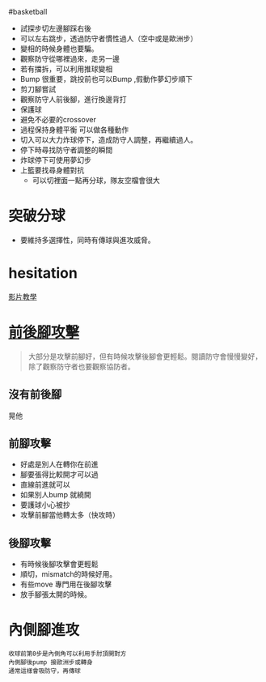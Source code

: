 #basketball 

-   試探步切左邊腳踩右後
-   可以左右跳步，透過防守者慣性過人（空中或是歐洲步）
-   變相的時候身體也要騙。
-   觀察防守從哪裡過來，走另一邊
-   若有擋拆，可以利用推球變相
-   Bump 很重要，跳投前也可以Bump ,假動作夢幻步順下
-   剪刀腳嘗試
-   觀察防守人前後腳，進行換邊背打
-   保護球
-   避免不必要的crossover
-   過程保持身體平衡 可以做各種動作
-   切入可以大力炸球停下，造成防守人調整，再繼續過人。
-   停下時尋找防守者調整的瞬間
-   炸球停下可使用夢幻步
-   上籃要找尋身體對抗
	-   可以切裡面一點再分球，隊友空檔會很大

# 突破分球
- 要維持多選擇性，同時有傳球與進攻威脅。

# hesitation
[影片教學](https://www.youtube.com/watch?v=Vku2KV-eQEY&feature=youtu.be)

# [前後腳攻擊](https://www.youtube.com/watch?v=lEaIPPTLPP0)
> 大部分是攻擊前腳好，但有時候攻擊後腳會更輕鬆。閱讀防守會慢慢變好，除了觀察防守者也要觀察協防者。

## 沒有前後腳
晃他

## 前腳攻擊
-   好處是別人在轉你在前進
-   腳要張得比較開才可以過
-   直線前進就可以
-   如果別人bump 就繞開
-   要護球小心被抄
-   攻擊前腳當他轉太多（快攻時）

## 後腳攻擊
-   有時候後腳攻擊會更輕鬆
-   順切，mismatch的時候好用。
-   有些move 專門用在後腳攻擊
-   放手腳張太開的時候。

# 內側腳進攻
	收球前第0步是內側角可以利用手肘頂開對方
	內側腳後pump 接歐洲步或轉身
	通常這樣會吸防守，再傳球
